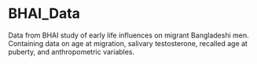 # BHAI_Data
Data from BHAI study of early life influences on migrant Bangladeshi men. Containing data on age at migration, salivary testosterone, recalled age at puberty, and anthropometric variables.
